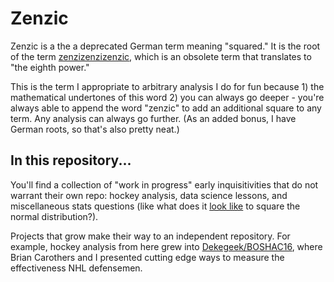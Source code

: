 # Zenzic

Zenzic is a the a deprecated German term meaning "squared." It is the root of the term [zenzizenzizenzic](https://en.wikipedia.org/wiki/Zenzizenzizenzic), which is an obsolete term that translates to "the eighth power."

This is the term I appropriate to arbitrary analysis I do for fun because 1) the mathematical undertones of this word 2) you can always go deeper - you're always able to append the word "zenzic" to add an additional square to any term. Any analysis can always go further. (As an added bonus, I have German roots, so that's also pretty neat.)

## In this repository...

You'll find a collection of "work in progress" early inquisitivities that do not warrant their own repo: hockey analysis, data science lessons, and miscellaneous stats questions (like what does it [look like](https://github.com/josephofiowa/zenzic/blob/master/normality_exp.py) to square the normal distribution?).

 Projects that grow make their way to an independent repository. For example, hockey analysis from here grew into [Dekegeek/BOSHAC16](https://github.com/josephofiowa/dekegeek/tree/master/boshac16), where Brian Carothers and I presented cutting edge ways to measure the effectiveness NHL defensemen.

 